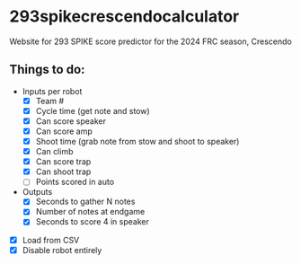# 293spikecrescendocalculator
Website for 293 SPIKE score predictor for the 2024 FRC season, Crescendo

## Things to do:
- Inputs per robot
  - [x] Team #
  - [x] Cycle time (get note and stow)
  - [x] Can score speaker
  - [x] Can score amp
  - [x] Shoot time (grab note from stow and shoot to speaker)
  - [x] Can climb
  - [x] Can score trap
  - [x] Can shoot trap
  - [ ] Points scored in auto
- Outputs
  - [x] Seconds to gather N notes
  - [x] Number of notes at endgame
  - [x] Seconds to score 4 in speaker
- [x] Load from CSV
- [x] Disable robot entirely